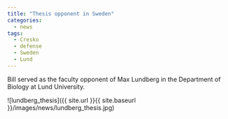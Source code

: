 ```yaml
---
title: "Thesis opponent in Sweden"
categories:
  - news
tags:
  - Cresko
  - defense
  - Sweden
  - Lund
---
```


Bill served as the faculty opponent of Max Lundberg in the Department of Biology at Lund University.

![lundberg_thesis]({{ site.url }}{{ site.baseurl }}/images/news/lundberg_thesis.jpg)
